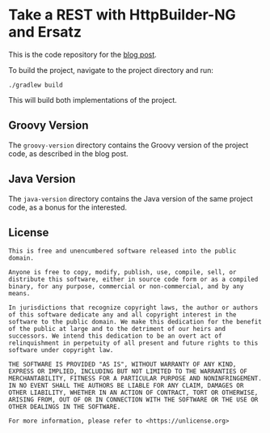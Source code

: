 # Take a REST with HttpBuilder-NG and Ersatz 

This is the code repository for the [blog post](http://coffeaelectronica.com/blog/2017/rest-httpbuilder-ersatz.html).

To build the project, navigate to the project directory and run:

    ./gradlew build

This will build both implementations of the project.

## Groovy Version

The `groovy-version` directory contains the Groovy version of the project code, as described in the blog post.

## Java Version

The `java-version` directory contains the Java version of the same project code, as a bonus for the interested.

## License

```
This is free and unencumbered software released into the public domain.

Anyone is free to copy, modify, publish, use, compile, sell, or
distribute this software, either in source code form or as a compiled
binary, for any purpose, commercial or non-commercial, and by any
means.

In jurisdictions that recognize copyright laws, the author or authors
of this software dedicate any and all copyright interest in the
software to the public domain. We make this dedication for the benefit
of the public at large and to the detriment of our heirs and
successors. We intend this dedication to be an overt act of
relinquishment in perpetuity of all present and future rights to this
software under copyright law.

THE SOFTWARE IS PROVIDED "AS IS", WITHOUT WARRANTY OF ANY KIND,
EXPRESS OR IMPLIED, INCLUDING BUT NOT LIMITED TO THE WARRANTIES OF
MERCHANTABILITY, FITNESS FOR A PARTICULAR PURPOSE AND NONINFRINGEMENT.
IN NO EVENT SHALL THE AUTHORS BE LIABLE FOR ANY CLAIM, DAMAGES OR
OTHER LIABILITY, WHETHER IN AN ACTION OF CONTRACT, TORT OR OTHERWISE,
ARISING FROM, OUT OF OR IN CONNECTION WITH THE SOFTWARE OR THE USE OR
OTHER DEALINGS IN THE SOFTWARE.

For more information, please refer to <https://unlicense.org>
```